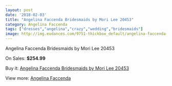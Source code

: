 ```yaml
---
layout: post
date: '2018-02-03'
title: "Angelina Faccenda Bridesmaids by Mori Lee 20453"
category: Angelina Faccenda
tags: ["dresses","angelina","crazy","wedding","bridesmaids"]
image: http://img.eudances.com/9751-thickbox_default/angelina-faccenda-bridesmaids-by-mori-lee-20453.jpg
---
```

Angelina Faccenda Bridesmaids by Mori Lee 20453

On Sales: **$254.99**
<a href="https://www.eudances.com/en/angelina-faccenda/3205-angelina-faccenda-bridesmaids-by-mori-lee-20453.html"><amp-img layout="responsive" width="600" height="600" src="//img.eudances.com/9751-thickbox_default/angelina-faccenda-bridesmaids-by-mori-lee-20453.jpg" alt="Angelina Faccenda Bridesmaids by Mori Lee 20453 0" /></a>
<a href="https://www.eudances.com/en/angelina-faccenda/3205-angelina-faccenda-bridesmaids-by-mori-lee-20453.html"><amp-img layout="responsive" width="600" height="600" src="//img.eudances.com/9756-thickbox_default/angelina-faccenda-bridesmaids-by-mori-lee-20453.jpg" alt="Angelina Faccenda Bridesmaids by Mori Lee 20453 1" /></a>
<a href="https://www.eudances.com/en/angelina-faccenda/3205-angelina-faccenda-bridesmaids-by-mori-lee-20453.html"><amp-img layout="responsive" width="600" height="600" src="//img.eudances.com/9755-thickbox_default/angelina-faccenda-bridesmaids-by-mori-lee-20453.jpg" alt="Angelina Faccenda Bridesmaids by Mori Lee 20453 2" /></a>
<a href="https://www.eudances.com/en/angelina-faccenda/3205-angelina-faccenda-bridesmaids-by-mori-lee-20453.html"><amp-img layout="responsive" width="600" height="600" src="//img.eudances.com/9754-thickbox_default/angelina-faccenda-bridesmaids-by-mori-lee-20453.jpg" alt="Angelina Faccenda Bridesmaids by Mori Lee 20453 3" /></a>
<a href="https://www.eudances.com/en/angelina-faccenda/3205-angelina-faccenda-bridesmaids-by-mori-lee-20453.html"><amp-img layout="responsive" width="600" height="600" src="//img.eudances.com/9753-thickbox_default/angelina-faccenda-bridesmaids-by-mori-lee-20453.jpg" alt="Angelina Faccenda Bridesmaids by Mori Lee 20453 4" /></a>
<a href="https://www.eudances.com/en/angelina-faccenda/3205-angelina-faccenda-bridesmaids-by-mori-lee-20453.html"><amp-img layout="responsive" width="600" height="600" src="//img.eudances.com/9752-thickbox_default/angelina-faccenda-bridesmaids-by-mori-lee-20453.jpg" alt="Angelina Faccenda Bridesmaids by Mori Lee 20453 5" /></a>

Buy it: [Angelina Faccenda Bridesmaids by Mori Lee 20453](https://www.eudances.com/en/angelina-faccenda/3205-angelina-faccenda-bridesmaids-by-mori-lee-20453.html "Angelina Faccenda Bridesmaids by Mori Lee 20453")

View more: [Angelina Faccenda](https://www.eudances.com/en/55-angelina-faccenda "Angelina Faccenda")